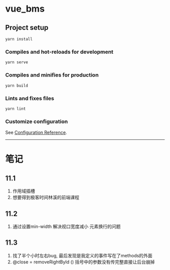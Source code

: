 # vue_bms

## Project setup
```
yarn install
```

### Compiles and hot-reloads for development
```
yarn serve
```

### Compiles and minifies for production
```
yarn build
```

### Lints and fixes files
```
yarn lint
```

### Customize configuration
See [Configuration Reference](https://cli.vuejs.org/config/).

---------
# 笔记
## 11.1

1. 作用域插槽
2. 想要得到极客时间林溪的前端课程

## 11.2
1. 通过设置min-width 解决视口宽度减小 元素换行的问题

## 11.3 
1. 找了半个小时左右bug, 最后发现是我定义的事件写在了methods的外面
2. @close = removeRightById () 括号中的参数没有传完整直接让后台崩掉